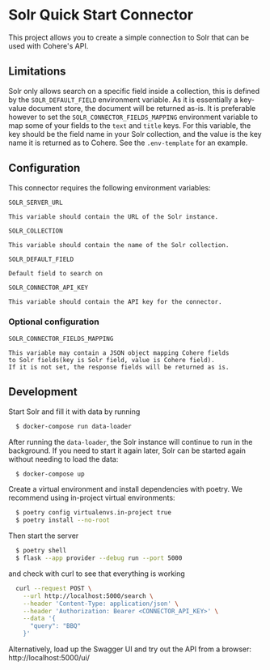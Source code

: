 # Solr Quick Start Connector

This project allows you to create a simple connection to Solr that can be used with Cohere's API.

## Limitations

Solr only allows search on a specific field inside a collection, this is defined by the `SOLR_DEFAULT_FIELD` environment variable. As it is essentially a key-value document store, the document will be returned as-is. It is preferable however to set the `SOLR_CONNECTOR_FIELDS_MAPPING` environment variable to map some of your fields to the `text` and `title` keys. For this variable, the key should be the field name in your Solr collection, and the value is the key name it is returned as to Cohere. See the `.env-template` for an example.

## Configuration

This connector requires the following environment variables:

```
SOLR_SERVER_URL

This variable should contain the URL of the Solr instance.
```

```
SOLR_COLLECTION

This variable should contain the name of the Solr collection.
```

```
SOLR_DEFAULT_FIELD

Default field to search on
```

```
SOLR_CONNECTOR_API_KEY

This variable should contain the API key for the connector.
```

### Optional configuration

```
SOLR_CONNECTOR_FIELDS_MAPPING

This variable may contain a JSON object mapping Cohere fields
to Solr fields(key is Solr field, value is Cohere field).
If it is not set, the response fields will be returned as is.
```

## Development

Start Solr and fill it with data by running

```bash
  $ docker-compose run data-loader
```

After running the `data-loader`, the Solr instance will continue to run in the background. If you need to start it
again later, Solr can be started again without needing to load the data:

```bash
  $ docker-compose up
```

Create a virtual environment and install dependencies with poetry. We recommend using in-project virtual environments:

```bash
  $ poetry config virtualenvs.in-project true
  $ poetry install --no-root
```

Then start the server

```bash
  $ poetry shell
  $ flask --app provider --debug run --port 5000
```

and check with curl to see that everything is working

```bash
  curl --request POST \
    --url http://localhost:5000/search \
    --header 'Content-Type: application/json' \
    --header 'Authorization: Bearer <CONNECTOR_API_KEY>' \
    --data '{
      "query": "BBQ"
    }'
```

Alternatively, load up the Swagger UI and try out the API from a browser: http://localhost:5000/ui/
